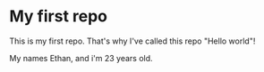 # My first repo
This is my first repo. That's why I've called this repo "Hello world"!

My names Ethan, and i'm 23 years old.
